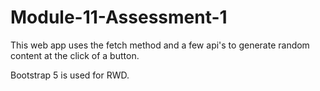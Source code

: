 # Module-11-Assessment-1

This web app uses the fetch method and a few api's to generate random content at the click of a button.

Bootstrap 5 is used for RWD.
